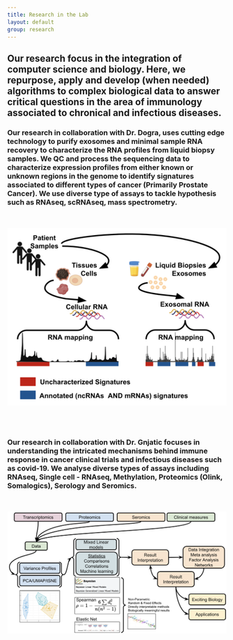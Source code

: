 ```yaml
---
title: Research in the Lab
layout: default
group: research
---
```


## Our research focus in the integration of computer science and biology. Here, we repurpose, apply and develop (when needed) algorithms to complex biological data to answer critical questions in the area of immunology associated to chronical and infectious diseases.

### Our research in collaboration with Dr. Dogra, uses cutting edge technology to purify exosomes and minimal sample RNA recovery to characterize the RNA profiles from liquid biopsy samples. We QC and process the sequencing data to characterize expression profiles from either known or unknown regions in the genome to identify signatures associated to different types of cancer (Primarily Prostate Cancer). We use diverse type of assays to tackle hypothesis such as RNAseq, scRNAseq, mass spectrometry.

<br><br>
<img class="img-responsive center-block" src="/static/img/research/Exosomes_analysis.png" alt="Exosome Transcriptomics">

<br><br>

### Our research in collaboration with Dr. Gnjatic focuses in understanding the intricated mechanisms behind immune response in cancer clinical trials and infectious diseases such as covid-19. We analyse diverse types of assays including RNAseq, Single cell - RNAseq, Methylation, Proteomics (Olink, Somalogics), Serology and Seromics.

<br><br>
<img class="img-responsive center-block" src="/static/img/research/Bioinformatic_analysis.png" alt="Bioinformatics pipeline">

<br><br>

